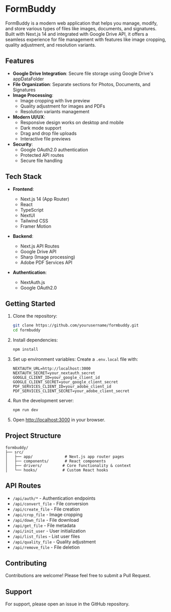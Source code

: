 # FormBuddy

FormBuddy is a modern web application that helps you manage, modify, and store various types of files like images, documents, and signatures. Built with Next.js 14 and integrated with Google Drive API, it offers a seamless experience for file management with features like image cropping, quality adjustment, and resolution variants.

## Features

- **Google Drive Integration**: Secure file storage using Google Drive's appDataFolder
- **File Organization**: Separate sections for Photos, Documents, and Signatures
- **Image Processing**:
  - Image cropping with live preview
  - Quality adjustment for images and PDFs
  - Resolution variants management
- **Modern UI/UX**:
  - Responsive design works on desktop and mobile
  - Dark mode support
  - Drag and drop file uploads
  - Interactive file previews
- **Security**:
  - Google OAuth2.0 authentication
  - Protected API routes
  - Secure file handling

## Tech Stack

- **Frontend**:
  - Next.js 14 (App Router)
  - React
  - TypeScript
  - NextUI
  - Tailwind CSS
  - Framer Motion

- **Backend**:
  - Next.js API Routes
  - Google Drive API
  - Sharp (Image processing)
  - Adobe PDF Services API

- **Authentication**:
  - NextAuth.js
  - Google OAuth2.0

## Getting Started

1. Clone the repository:
   ```bash
   git clone https://github.com/yourusername/formbuddy.git
   cd formbuddy
   ```

2. Install dependencies:
   ```bash
   npm install
   ```

3. Set up environment variables:
   Create a `.env.local` file with:
   ```env
   NEXTAUTH_URL=http://localhost:3000
   NEXTAUTH_SECRET=your_nextauth_secret
   GOOGLE_CLIENT_ID=your_google_client_id
   GOOGLE_CLIENT_SECRET=your_google_client_secret
   PDF_SERVICES_CLIENT_ID=your_adobe_client_id
   PDF_SERVICES_CLIENT_SECRET=your_adobe_client_secret
   ```

4. Run the development server:
   ```bash
   npm run dev
   ```

5. Open [http://localhost:3000](http://localhost:3000) in your browser.

## Project Structure

```
formbuddy/
├── src/
│   ├── app/              # Next.js app router pages
│   ├── components/       # React components
│   ├── drivers/         # Core functionality & context
│   └── hooks/           # Custom React hooks
```

## API Routes

- `/api/auth/*` - Authentication endpoints
- `/api/convert_file` - File conversion
- `/api/create_file` - File creation
- `/api/crop_file` - Image cropping
- `/api/down_file` - File download
- `/api/get_file` - File metadata
- `/api/init_user` - User initialization
- `/api/list_files` - List user files
- `/api/quality_file` - Quality adjustment
- `/api/remove_file` - File deletion

## Contributing

Contributions are welcome! Please feel free to submit a Pull Request.

## Support

For support, please open an issue in the GitHub repository.
